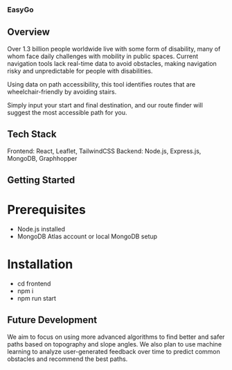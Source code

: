 ### EasyGo

## Overview
Over 1.3 billion people worldwide live with some form of disability, many of whom face daily challenges with mobility in public spaces. Current navigation tools lack real-time data to avoid obstacles, making navigation risky and unpredictable for people with disabilities.

Using data on path accessibility, this tool identifies routes that are wheelchair-friendly by avoiding stairs.

Simply input your start and final destination, and our route finder will suggest the most accessible path for you.

## Tech Stack
Frontend: React, Leaflet, TailwindCSS
Backend: Node.js, Express.js, MongoDB, Graphhopper

## Getting Started
# Prerequisites
* Node.js installed
* MongoDB Atlas account or local MongoDB setup
# Installation
* cd frontend
* npm i
* npm run start

## Future Development
We aim to focus on using more advanced algorithms to find better and safer paths based on topography and slope angles. We also plan to use machine learning to analyze user-generated feedback over time to predict common obstacles and recommend the best paths.